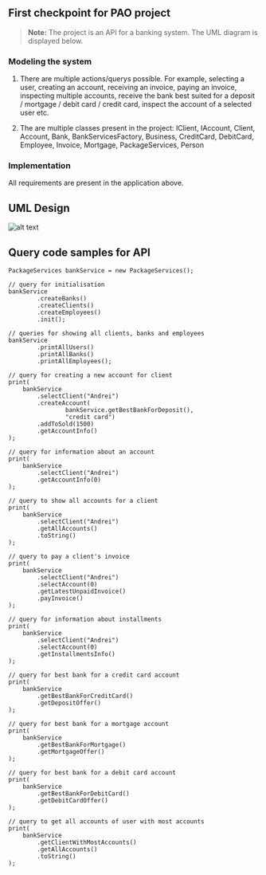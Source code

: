 ## First checkpoint for PAO project

> **Note:**  The project is an API for a banking system. The UML diagram is displayed below.

### Modeling the system
1) There are multiple actions/querys possible. For example, selecting a user, creating an account, receiving an invoice, paying an invoice, inspecting multiple accounts, receive the bank best suited for a deposit / mortgage / debit card / credit card, inspect the account of a selected user etc.

2) The are multiple classes present in the project: IClient, IAccount, Client, Account, Bank, BankServicesFactory, Business, CreditCard, DebitCard, Employee, Invoice, Mortgage, PackageServices, Person

### Implementation
All requirements are present in the application above.

## UML Design
![alt text](https://github.com/andrei828/PAO/blob/master/Project/UML_PAO.png)

## Query code samples for API
```
PackageServices bankService = new PackageServices();
    
// query for initialisation
bankService
        .createBanks()
        .createClients()
        .createEmployees()
        .init();

// queries for showing all clients, banks and employees
bankService
        .printAllUsers()
        .printAllBanks()
        .printAllEmployees();

// query for creating a new account for client
print(
    bankService
        .selectClient("Andrei")
        .createAccount(
                bankService.getBestBankForDeposit(),
                "credit card")
        .addToSold(1500)
        .getAccountInfo()
);

// query for information about an account
print(
    bankService
        .selectClient("Andrei")
        .getAccountInfo(0)
);

// query to show all accounts for a client
print(
    bankService
        .selectClient("Andrei")
        .getAllAccounts()
        .toString()
);

// query to pay a client's invoice
print(
    bankService
        .selectClient("Andrei")
        .selectAccount(0)
        .getLatestUnpaidInvoice()
        .payInvoice()
);

// query for information about installments
print(
    bankService
        .selectClient("Andrei")
        .selectAccount(0)
        .getInstallmentsInfo()
);

// query for best bank for a credit card account
print(
    bankService
        .getBestBankForCreditCard()
        .getDepositOffer()
);

// query for best bank for a mortgage account
print(
    bankService
        .getBestBankForMortgage()
        .getMortgageOffer()
);

// query for best bank for a debit card account
print(
    bankService
        .getBestBankForDebitCard()
        .getDebitCardOffer()
);

// query to get all accounts of user with most accounts
print(
    bankService
        .getClientWithMostAccounts()
        .getAllAccounts()
        .toString()
);
```